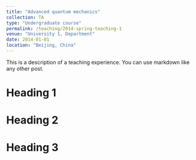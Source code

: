 ```yaml
---
title: "Advanced quantum mechanics"
collection: TA
type: "Undergraduate course"
permalink: /teaching/2014-spring-teaching-1
venue: "University 1, Department"
date: 2014-01-01
location: "Beijing, China"
---
```


This is a description of a teaching experience. You can use markdown like any other post.

Heading 1
======

Heading 2
======

Heading 3
======
